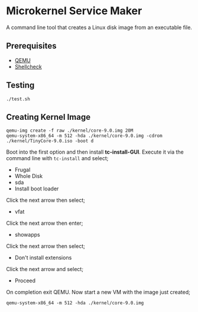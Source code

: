 # Microkernel Service Maker

A command line tool that creates a Linux disk image from an executable file.

## Prerequisites

* [QEMU](https://www.qemu.org/)
* [Shellcheck](https://github.com/koalaman/shellcheck)

## Testing

	./test.sh

## Creating Kernel Image

	qemu-img create -f raw ./kernel/core-9.0.img 20M
	qemu-system-x86_64 -m 512 -hda ./kernel/core-9.0.img -cdrom ./kernel/TinyCore-9.0.iso -boot d

Boot into the first option and then install __tc-install-GUI__. Execute it via the command line with `tc-install` and select;

* Frugal
* Whole Disk
* sda
* Install boot loader

Click the next arrow then select;

* vfat

Click the next arrow then enter;

* showapps

Click the next arrow then select;

* Don't install extensions

Click the next arrow and select;

* Proceed

On completion exit QEMU. Now start a new VM with the image just created;

	qemu-system-x86_64 -m 512 -hda ./kernel/core-9.0.img

